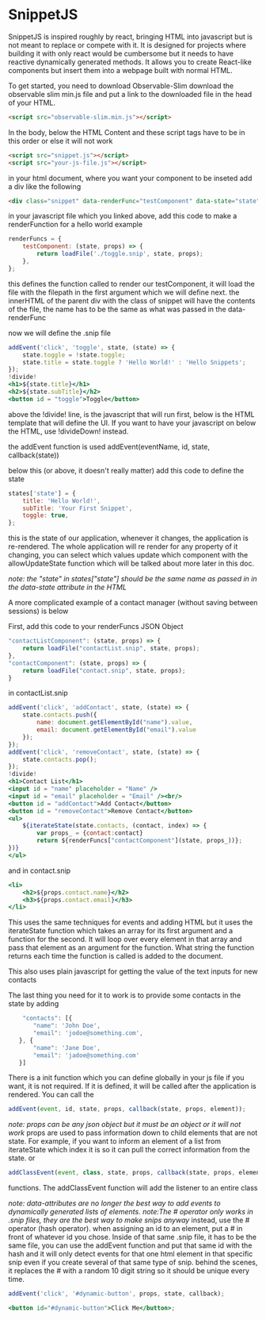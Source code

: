 # SnippetJS

SnippetJS is inspired roughly by react, bringing HTML into javascript but is not meant to replace or compete with it. It is designed for projects where building it with only react would be cumbersome but it needs to have reactive dynamically generated methods. It allows you to create React-like components but insert them into a webpage built with normal HTML.

To get started, you need to download Observable-Slim download the observable slim min.js file and put a link to the downloaded file in the head of your HTML.

```html
<script src="observable-slim.min.js"></script>
```

In the body, below the HTML Content and these script tags have to be in this order or else it will not work

```html
<script src="snippet.js"></script>
<script src="your-js-file.js"></script>
```

in your html document, where you want your component to be inseted add a div like the following

```html
<div class="snippet" data-renderFunc="testComponent" data-state="state"></div>
```

in your javascript file which you linked above, add this code to make a renderFunction for a hello world example

```js
renderFuncs = {
	testComponent: (state, props) => {
		return loadFile('./toggle.snip', state, props);
	},
};
```

this defines the function called to render our testComponent, it will load the file with the filepath in the first argument which we will define next. the innerHTML of the parent div with the class of snippet will have the contents of the file, the name has to be the same as what was passed in the data-renderFunc

now we will define the .snip file

```jsx
addEvent('click', 'toggle', state, (state) => {
    state.toggle = !state.toggle;
    state.title = state.toggle ? 'Hello World!' : 'Hello Snippets';
});
!divide!
<h1>${state.title}</h1>
<h2>${state.subTitle}</h2>
<button id = "toggle">Toggle</button>
```

above the !divide! line, is the javascript that will run first, below is the HTML template that will define the UI. If you want to have your javascript on below the HTML, use !divideDown! instead.

the addEvent function is used addEvent(eventName, id, state, callback(state))

below this (or above, it doesn't really matter) add this code to define the state

```js
states['state'] = {
	title: 'Hello World!',
	subTitle: 'Your First Snippet',
	toggle: true,
};
```

this is the state of our application, whenever it changes, the application is re-rendered. The whole application will re render for any property of it changing, you can select which values update which component with the allowUpdateState function which will be talked about more later in this doc.

_note: the "state" in states["state"] should be the same name as passed in in the data-state attribute in the HTML_

A more complicated example of a contact manager (without saving between sessions) is below

First, add this code to your renderFuncs JSON Object

```js
"contactListComponent": (state, props) => {
    return loadFile("contactList.snip", state, props);
},
"contactComponent": (state, props) => {
    return loadFile("contact.snip", state, props);
}
```

in contactList.snip

```jsx
addEvent('click', 'addContact', state, (state) => {
    state.contacts.push({
        name: document.getElementById("name").value,
        email: document.getElementById("email").value
    });
});
addEvent('click', 'removeContact', state, (state) => {
    state.contacts.pop();
});
!divide!
<h1>Contact List</h1>
<input id = "name" placeholder = "Name" />
<input id = "email" placeholder = "Email" /><br/>
<button id = "addContact">Add Contact</button>
<button id = "removeContact">Remove Contact</button>
<ul>
    ${iterateState(state.contacts, (contact, index) => {
        var props_ = {contact:contact}
        return ${renderFuncs["contactComponent"](state, props_))};
})}
</ul>

```

and in contact.snip

```jsx
<li>
	<h2>${props.contact.name}</h2>
	<h3>${props.contact.email}</h3>
</li>
```

This uses the same techniques for events and adding HTML but it uses the iterateState function which takes an array for its first argument and a function for the second. It will loop over every element in that array and pass that element as an argument for the function. What string the function returns each time the function is called is added to the document.

This also uses plain javascript for getting the value of the text inputs for new contacts

The last thing you need for it to work is to provide some contacts in the state by adding

```js
    "contacts": [{
       "name": 'John Doe',
       "email": 'jodoe@something.com',
   }, {
       "name": 'Jane Doe',
       "email": 'jadoe@something.com'
   }]
```

There is a init function which you can define globally in your js file if you want, it is not required. If it is defined, it will be called after the application is rendered. You can call the

```js
addEvent(event, id, state, props, callback(state, props, element));
```

_note: props can be any json object but it must be an object or it will not work_
props are used to pass information down to child elements that are not state. For example, if you want to inform an element of a list from iterateState which index it is so it can pull the correct information from the state.
or

```js
addClassEvent(event, class, state, props, callback(state, props, element));
```

functions. The addClassEvent function will add the listener to an entire class

_note: data-attributes are no longer the best way to add events to dynamically generated lists of elements._
_note:The # operator only works in .snip files, they are the best way to make snips anyway_
instead, use the # operator (hash operator). when assigning an id to an element, put a # in front of whatever id you chose. Inside of that same .snip file, it has to be the same file, you can use the addEvent function and put that same id with the hash and it will only detect events for that one html element in that specific snip even if you create several of that same type of snip.
behind the scenes, it replaces the # with a random 10 digit string so it should be unique every time.

```jsx
addEvent('click', '#dynamic-button', props, state, callback);

<button id="#dynamic-button">Click Me</button>;
```
